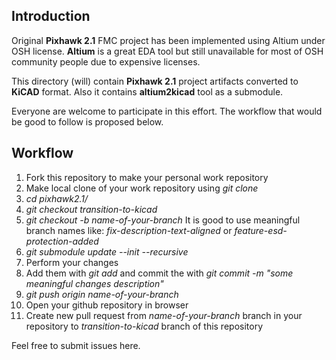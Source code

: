 ## Introduction

Original **Pixhawk 2.1** FMC project has been implemented using Altium under OSH license.
**Altium** is a great EDA tool but still unavailable for most of OSH community people due
to expensive licenses.

This directory (will) contain **Pixhawk 2.1** project artifacts converted to **KiCAD** format.
Also it contains **altium2kicad** tool as a submodule.

Everyone are welcome to participate in this effort. The workflow that would be good to
follow is proposed below.
 
## Workflow

1.  Fork this repository to make your personal work repository
1.  Make local clone of your work repository using *git clone*
1.  *cd pixhawk2.1/*
1.  *git checkout transition-to-kicad*
1.  *git checkout -b name-of-your-branch*
    It is good to use meaningful branch names like: *fix-description-text-aligned* or *feature-esd-protection-added*
1.  *git submodule update --init --recursive*
1.  Perform your changes
1.  Add them with *git add* and commit the with *git commit -m "some meaningful changes description"*
1. *git push origin name-of-your-branch*
1.  Open your github repository in browser
1. Create new pull request from *name-of-your-branch* branch in your repository to *transition-to-kicad*
    branch of this repository
    
Feel free to submit issues here.